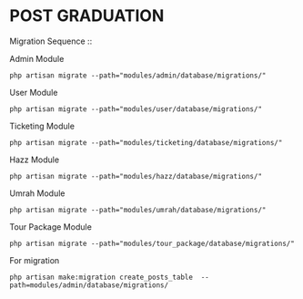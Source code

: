 # POST GRADUATION

Migration Sequence ::

Admin Module

    php artisan migrate --path="modules/admin/database/migrations/"

User Module

    php artisan migrate --path="modules/user/database/migrations/"

Ticketing Module

    php artisan migrate --path="modules/ticketing/database/migrations/"

Hazz Module

    php artisan migrate --path="modules/hazz/database/migrations/"

Umrah Module

    php artisan migrate --path="modules/umrah/database/migrations/"
    
Tour Package Module

    php artisan migrate --path="modules/tour_package/database/migrations/"

For migration

    php artisan make:migration create_posts_table  --path=modules/admin/database/migrations/

    